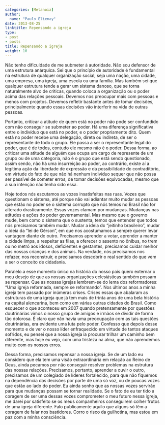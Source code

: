 ```yaml
---
categories: [Metanoia]
author:
  name: "Paulo Elienay"
date: 2013-08-25
linktitle: Repensando a igreja
type:
- post
- posts
title: Repensando a igreja
weight: 10
---
```


Não tenho dificuldade de me submeter à autoridade. Não sou defensor de uma estrutura anárquica. Sei que o princípio de autoridade é fundamental na estrutura de qualquer organização social, seja uma nação, uma cidade, uma empresa, uma igreja, uma escola ou uma família. Mas também sei que qualquer estrutura tende a gerar um sistema danoso, que se torna naturalmente alvo de críticas, quando coloca a organização ou o poder acima das relações pessoais. Devemos nos preocupar mais com pessoas e menos com projetos. Devemos refletir bastante antes de tomar decisões, principalmente quando essas decisões vão interferir na vida de outras pessoas.

Portanto, criticar a atitude de quem está no poder não pode ser confundido com não conseguir se submeter ao poder. Há uma diferença significativa entre o indivíduo que está no poder, e o poder propriamente dito. Quem está no poder recebe uma delegação, direta ou indireta, de ser o representante de todo o grupo. Ele passa a ser o representante legal do poder, que é de todos, contudo ele mesmo não é o poder. Dessa forma, ao criticar uma atitude de alguém que ocupa um cargo de represente de um grupo ou de uma categoria, não é o grupo que está sendo questionado, assim sendo, não há uma insurreição ao poder, ao contrário, existe aí a legítima ação da liberdade de expressão e da possibilidade do contraditório, em virtude do fato de que não há nenhum indivíduo sequer que não possa ser passível de cometer erros, de tomar decisões equivocadas, mesmo que a sua intenção não tenha sido essa.

Hoje todos nós escutamos as vozes insatisfeitas nas ruas. Vozes que questionam o sistema, até porque não vai adiantar muito mudar as pessoas que estão no poder se o sistema corrupto que nós temos no Brasil não for alterado drasticamente. Essas vozes clamam por mudanças. Mudanças nas atitudes e ações do poder governamental. Mas mesmo que o governo mude, bem como o sistema que o sustenta, temos que entender que todos nós precisamos também mudar. Mudar a ideia do “jeitinho brasileiro”, mudar a ideia da “lei de Gérson”, em que nos acostumamos a sempre querer levar vantagem diante do outro. Precisamos aprender a votar, aprender a manter a cidade limpa, a respeitar as filas, a oferecer o assento no ônibus, no trem ou no metrô aos idosos, deficientes e gestantes, precisamos cuidar melhor das nossas crianças e dos animais. Na verdade, nós precisamos nos refazer, nos reconstruir, e precisamos descobrir o real sentido do que vem a ser o conceito de cidadania.

Paralelo a esse momento único na história do nosso país quero externar o meu desejo de que as nossas organizações eclesiásticas também possam se repensar. Que as nossas igrejas lembrem-se do lema dos reformadores: “Uma igreja reformada, sempre se reformando”. Nos últimos anos a minha igreja tem passado por inúmeras crises. Crises essas que abalaram as estruturas de uma igreja que já tem mais de trinta anos de uma bela história na capital alencarina, bem como em várias outras cidades do Brasil. Como esquecer o que aconteceu em 2007 quando pretensamente por questões doutrinárias vimos o nosso grupo de amigos e irmãos se dividir de forma tão dolorosa. É claro que não havia uma preocupação com as tais questões doutrinárias, era evidente uma luta pelo poder. Confesso que depois desse momento e de ver o nosso líder enfraquecido em virtude de tantos ataques sofridos, eu pensei que a nossa igreja ia procurar trilhar um caminho bem diferente, mas hoje eu vejo, com uma tristeza na alma, que não aprendemos muito com os nossos erros.

Dessa forma, precisamos repensar a nossa igreja. Se de um lado eu considero que ela tem uma visão extraordinária em relação ao Reino de Deus, ainda pecamos por não conseguir resolver problemas na estrutura das nossas relações. Precisamos, portanto, aprender a ouvir o outro, precisamos de um colegiado de líderes fortalecido, para que não fiquemos na dependência das decisões por parte de uma só voz, ou de poucas vozes que estão ao lado do poder. Eu ainda sonho que as nossas vozes servirão para que mudanças possam se tornar realidade. Se o fato de eu ter tido a coragem de ser uma dessas vozes comprometer o meu futuro nessa igreja, me darei por satisfeito se os meus companheiros conseguirem colher frutos de uma igreja diferente. Falo publicamente aquilo que alguns só têm a coragem de falar nos bastidores. Corro o risco da guilhotina, mas estou em paz com a minha consciência.
